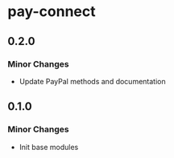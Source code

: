 # pay-connect

## 0.2.0

### Minor Changes

- Update PayPal methods and documentation

## 0.1.0

### Minor Changes

- Init base modules

